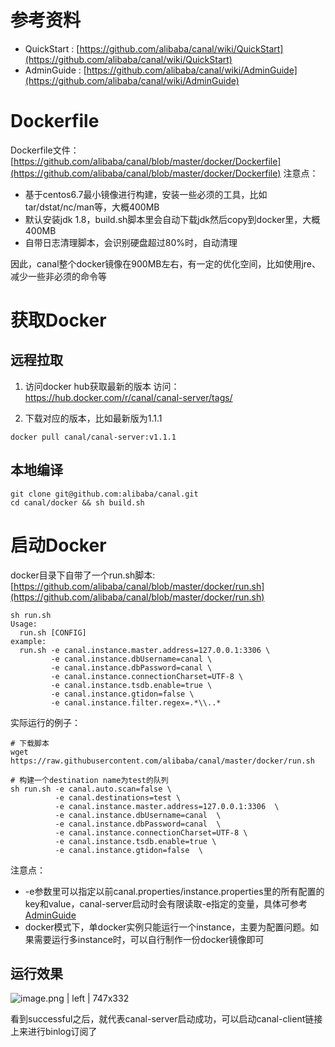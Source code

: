 # 参考资料

* QuickStart : [https://github.com/alibaba/canal/wiki/QuickStart](https://github.com/alibaba/canal/wiki/QuickStart)
* AdminGuide :  [https://github.com/alibaba/canal/wiki/AdminGuide](https://github.com/alibaba/canal/wiki/AdminGuide)

# Dockerfile

Dockerfile文件：[https://github.com/alibaba/canal/blob/master/docker/Dockerfile](https://github.com/alibaba/canal/blob/master/docker/Dockerfile)
注意点：
* 基于centos6.7最小镜像进行构建，安装一些必须的工具，比如tar/dstat/nc/man等，大概400MB
* 默认安装jdk 1.8，build.sh脚本里会自动下载jdk然后copy到docker里，大概400MB
* 自带日志清理脚本，会识别硬盘超过80%时，自动清理

因此，canal整个docker镜像在900MB左右，有一定的优化空间，比如使用jre、减少一些非必须的命令等

# 获取Docker

## 远程拉取

1. 访问docker hub获取最新的版本
访问：https://hub.docker.com/r/canal/canal-server/tags/

2. 下载对应的版本，比如最新版为1.1.1
```plain
docker pull canal/canal-server:v1.1.1
```

## 本地编译

```plain
git clone git@github.com:alibaba/canal.git
cd canal/docker && sh build.sh
```

# 启动Docker

docker目录下自带了一个run.sh脚本:  [https://github.com/alibaba/canal/blob/master/docker/run.sh](https://github.com/alibaba/canal/blob/master/docker/run.sh)
```plain
sh run.sh 
Usage:
  run.sh [CONFIG]
example:
  run.sh -e canal.instance.master.address=127.0.0.1:3306 \
         -e canal.instance.dbUsername=canal \
         -e canal.instance.dbPassword=canal \
         -e canal.instance.connectionCharset=UTF-8 \
         -e canal.instance.tsdb.enable=true \
         -e canal.instance.gtidon=false \
         -e canal.instance.filter.regex=.*\\..* 
```


实际运行的例子：
```plain
# 下载脚本
wget https://raw.githubusercontent.com/alibaba/canal/master/docker/run.sh 

# 构建一个destination name为test的队列
sh run.sh -e canal.auto.scan=false \
		  -e canal.destinations=test \
		  -e canal.instance.master.address=127.0.0.1:3306  \
		  -e canal.instance.dbUsername=canal  \
		  -e canal.instance.dbPassword=canal  \
		  -e canal.instance.connectionCharset=UTF-8 \
		  -e canal.instance.tsdb.enable=true \
		  -e canal.instance.gtidon=false  \
```

注意点：
* -e参数里可以指定以前canal.properties/instance.properties里的所有配置的key和value，canal-server启动时会有限读取-e指定的变量，具体可参考[AdminGuide](AdminGuide)
* docker模式下，单docker实例只能运行一个instance，主要为配置问题。如果需要运行多instance时，可以自行制作一份docker镜像即可

## 运行效果


![image.png | left | 747x332](https://cdn.nlark.com/lark/0/2018/png/5565/1533349043367-4b756659-2a9b-440f-8969-c27f21a1bfbf.png "")


看到successful之后，就代表canal-server启动成功，可以启动canal-client链接上来进行binlog订阅了
